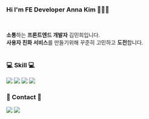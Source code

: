 ### Hi I'm FE Developer Anna Kim 👩‍💻👋
<br/>

**소통**하는 **프론트엔드 개발자** 김민희입니다. <br/>
**사용자 친화 서비스**를 만들기위해 꾸준히 고민하고 **도전**합니다. <br/> <br/>


<div>
  <h3>💻 Skill 💻</h3>
  <img src="https://img.shields.io/badge/Python-3776AB?style=flat-square&logo=Python&logoColor=white"/></a>  <img src="https://img.shields.io/badge/JAVA-007396?style=flat-square&logo=JAVA&logoColor=white"/></a>  <img src="https://img.shields.io/badge/Kotlin-0095D5?style=flat-square&logo=Kotlin&logoColor=white"/></a> <img src="https://img.shields.io/badge/Android-3DDC84?style=flat-square&logo=Android&logoColor=white"/></a> 
  
  <h3>📧 Contact 📧 </h3>
  <a href="https://anna-in-workplace.tistory.com/"><img src="https://img.shields.io/badge/Tistory-A9BCF5?style=flat-square&logo=GitHub Sponsors&logoColor=white&link=https://anna-in-workplace.tistory.com//"/></a> 
  <a href="mailto:mink141416@gmail.com"><img src="https://img.shields.io/badge/Gmail-D0A9F5?style=flat-square&logo=Gmail&logoColor=white&link=mailto:mink141416@gmail.com"/></a>
  
</div>

